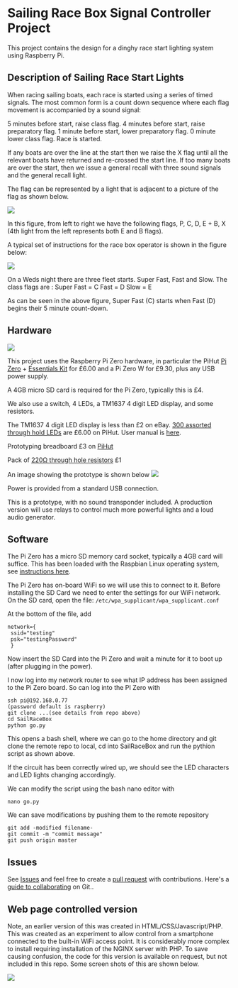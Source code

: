 # Sailing Race Box Signal Controller Project

This project contains the design for a dinghy race start lighting system using Raspberry Pi.

## Description of Sailing Race Start Lights

When racing sailing boats, each race is started using a series of timed signals. The most common form is a count down sequence where each flag movement is accompanied by a sound signal:

5 minutes before start, raise class flag.
4 minutes before start, raise preparatory flag.
1 minute before start, lower preparatory flag.
0 minute lower class flag. Race is started.

If any boats are over the line at the start then we raise the X flag until all the relevant boats have returned and re-crossed the start line. 
If too many boats are over the start, then we issue a general recall with three sound signals and the general recall light.

The flag can be represented by a light that is adjacent to a picture of the flag as shown below.

<img src="racebox.jpg">

In this figure, from left to right we have the following flags, P, C, D, E + B, X (4th light from the left represents both E and B flags).

A typical set of instructions for the race box operator is shown in the figure below:

<img src="startnotes.jpg">

On a Weds night there are three fleet starts. Super Fast, Fast and Slow.
The class flags are :
Super Fast = C
Fast = D
Slow = E

As can be seen in the above figure, Super Fast (C) starts when Fast (D) begins their 5 minute count-down. 


## Hardware

<img src="cct.jpg">

This project uses the Raspberry Pi Zero hardware, in particular the PiHut [Pi Zero](https://thepihut.com/products/raspberry-pi-zero-w  )  + [Essentials Kit](https://thepihut.com/products/raspberry-pi-zero-essential-kit) for £6.00 and a Pi Zero W for £9.30, plus any USB power supply.



A 4GB micro SD card is required for the Pi Zero, typically this is £4.

We also use a switch, 4 LEDs, a TM1637 4 digit LED display, and some resistors.

The TM1637 4 digit LED display is  less than £2 on eBay.
[300 assorted through hold LEDs](https://thepihut.com/products/ultimate-5mm-led-kit) are £6.00 on PiHut. User manual is [here](https://halckemy.s3.amazonaws.com/uploads/attachments/257650/user_guide_for_tm1637_4_digits_display_Yr8LQNg7dV.pdf).


Prototyping breadboard £3 on [PiHut](|https://thepihut.com/products/raspberry-pi-breadboard-half-size)


Pack of [220Ω through hole resistors](https://thepihut.com/products/adafruit-through-hole-resistors-220-ohm-5-1-4w-pack-of-25) £1



An image showing the prototype is shown below
<img src="bread.jpg">

Power is provided from a standard USB connection.

This is a prototype, with no sound transponder included. A production version will use relays to control much more powerful lights and a loud audio generator.

## Software

The Pi Zero has a micro SD memory card socket, typically a 4GB card will suffice.
 This has been loaded with the Raspbian Linux operating system, see [instructions here](https://www.raspberrypi.org/documentation/installation/installing-images/).


The Pi Zero has on-board WiFi so we will use this to connect to it. Before installing the SD Card we need to enter the settings for our WiFi network.
On the SD card, open the file:
`/etc/wpa_supplicant/wpa_supplicant.conf`

At the bottom of the file, add

```
network={    
 ssid="testing"     
 psk="testingPassword" 
 }
```
Now insert the SD Card into the Pi Zero and wait a minute for it to boot up (after plugging in the power).

I now log into my  network router to see what IP address has been assigned to the Pi Zero board.
So can log into the PI Zero with 

```
ssh pi@192.168.0.77
(password default is raspberry)
git clone ...(see details from repo above)
cd SailRaceBox
python go.py
```

This opens a bash shell, where we can go to the home directory  and git clone the remote repo to local, cd into SailRaceBox and run the pythion script as shown above.

If the circuit has been correctly wired up, we should see the LED characters and LED lights changing accordingly.

We can modify the script using the bash nano editor with
```
nano go.py
```

We can save modifications by pushing them to the remote repository
```
git add -modified filename-
git commit -m "commit message"
git push origin master
```

## Issues

See [Issues](https://github.com/NickThorne123/SailRaceBox/issues) and feel free to create a [pull request](https://guides.github.com/activities/hello-world/#pr) with contributions. Here's a [guide to collaborating](https://guides.github.com/activities/hello-world/) on Git..

## Web page controlled version

Note, an earlier version of this was created in HTML/CSS/Javascript/PHP.
This was created as an experiment to allow control from a smartphone connected to the built-in WiFi access point. It is considerably more complex to install requiring installation of the NGINX server with PHP. To save causing confusion, the code for this version is available on request, but not included in this repo. Some screen shots of this are shown below.

<img src="html-version.jpg">
